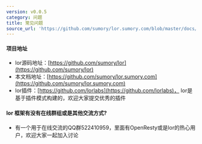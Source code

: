 ```yaml
---
version: v0.0.5
category: 问题
title: 常见问题
source_url: 'https://github.com/sumory/lor.sumory.com/blob/master/docs/faq/intro.md'
---
```



#### 项目地址

- lor源码地址：[https://github.com/sumory/lor](https://github.com/sumory/lor)
- 本文档地址：[https://github.com/sumory/lor.sumory.com](https://github.com/sumory/lor.sumory.com)
- lor插件：[https://github.com/lorlabs](https://github.com/lorlabs)， lor是基于插件模式构建的，欢迎大家提交优秀的插件

#### **lor** 框架有没有在线群组或是其他交流方式?

 - 有一个用于在线交流的QQ群522410959，里面有OpenResty或是lor的热心用户，欢迎大家一起加入讨论

